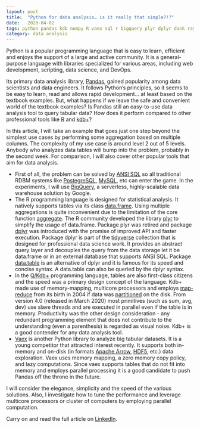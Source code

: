 ```yaml
---
layout: post
title:  "Python for data analysis… is it really that simple?!?"
date:   2020-04-02
tags: python pandas kdb numpy R vaex sql r bigquery plyr dplyr dask ray modin distributed-computing
category: data analysis
---
```

Python is a popular programming language that is easy to learn, efficient and enjoys the support of a large and active community. It is a general-purpose language with libraries specialized for various areas, including web development, scripting, data science, and DevOps.

Its primary data analysis library, [Pandas](https://pandas.pydata.org/), gained popularity among data scientists and data engineers. It follows Python’s principles, so it seems to be easy to learn, read and allows rapid development… at least based on the textbook examples. But, what happens if we leave the safe and convenient world of the textbook examples? Is Pandas still an easy-to-use data analysis tool to query tabular data? How does it perform compared to other professional tools like [R](https://www.r-project.org/) and [kdb+](https://code.kx.com/q/learn/)?

In this article, I will take an example that goes just one step beyond the simplest use cases by performing some aggregation based on multiple columns. The complexity of my use case is around level 2 out of 5 levels. Anybody who analyzes data tables will bump into the problem, probably in the second week. For comparison, I will also cover other popular tools that aim for data analysis.

   * First of all, the problem can be solved by [ANSI SQL](https://en.wikipedia.org/wiki/SQL) so all traditional RDBM systems like [PostegreSQL](https://www.postgresql.org/), [MySQL](https://www.mysql.com/), etc can enter the game. In the experiments, I will use [BigQuery](https://cloud.google.com/bigquery/), a serverless, highly-scalable data warehouse solution by Google.
   * The R programming language is designed for statistical analysis. It natively supports tables via its class [data.frame](https://www.rdocumentation.org/packages/base/versions/3.6.2/topics/data.frame). Using multiple aggregations is quite inconvenient due to the limitation of the core function [aggregate](https://www.rdocumentation.org/packages/stats/versions/3.6.2/topics/aggregate). The R community developed the library [plyr](https://cran.r-project.org/web/packages/plyr/index.html) to simplify the usage of data.frame. Package plyr was retired and package [dplyr](https://www.rdocumentation.org/packages/dplyr/versions/0.7.8) was introduced with the promise of improved API and faster execution. Package dplyr is part of the [tidyverse](https://www.tidyverse.org/) collection that is designed for professional data science work. It provides an abstract query layer and decouples the query from the data storage let it be data.frame or in an external database that supports ANSI SQL. Package [data.table](https://cran.r-project.org/web/packages/data.table/vignettes/datatable-intro.html) is an alternative of dplyr and it is famous for its speed and concise syntax. A data.table can also be queried by the dplyr syntax.
   * In the [Q/Kdb+](https://code.kx.com/q/learn/q-for-all/) programming language, tables are also first-class citizens and the speed was a primary design concept of the language. Kdb+ made use of memory-mapping, multicore processors and employs [map-reduce](https://code.kx.com/q4m3/14_Introduction_to_Kdb+/#1437-map-reduce) from its birth in 2004 if data was [partitioned](https://code.kx.com/q4m3/14_Introduction_to_Kdb+/#143-partitioned-tables) on the disk. From version 4.0 (released in March 2020) most primitives (such as sum, avg, dev) use slave threads and are executed in parallel even if the table is in memory. Productivity was the other design consideration - any redundant programming element that does not contribute to the understanding (even a parenthesis) is regarded as visual noise. Kdb+ is a good contender for any data analysis tool.
   * [Vaex](https://vaex.io/docs/) is another Python library to analyze big tabular datasets. It is a young competitor that attracted interest recently. It supports both in-memory and on-disk (in formats [Apache Arrow](https://arrow.apache.org/), [HDF5](https://www.hdfgroup.org/solutions/hdf5/), etc.) data exploration. Vaex uses memory mapping, a zero memory copy policy, and lazy computations. Since vaex supports tables that do not fit into memory and employs parallel processing it is a good candidate to push Pandas off the throne in the future.

I will consider the elegance, simplicity and the speed of the various solutions. Also, I investigate how to tune the performance and leverage multicore processors or cluster of computers by employing parallel computation.

Carry on and read the full article on [LinkedIn](https://www.linkedin.com/pulse/python-data-analysis-really-simple-ferenc-bodon-ph-d-/).